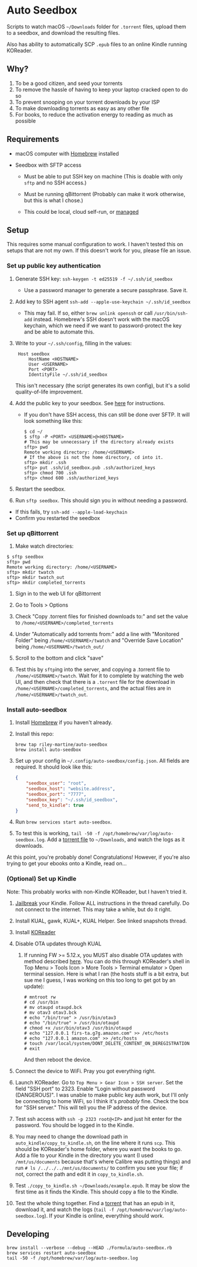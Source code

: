 # Auto Seedbox

Scripts to watch macOS `~/Downloads` folder for `.torrent` files, upload them
to a seedbox, and download the resulting files.

Also has ability to automatically SCP `.epub` files to an online Kindle running KOReader.

## Why?

1. To be a good citizen, and seed your torrents
1. To remove the hassle of having to keep your laptop cracked open to do so
1. To prevent snooping on your torrent downloads by your ISP
1. To make downloading torrents as easy as any other file
1. For books, to reduce the activation energy to reading as much as possible

## Requirements

- macOS computer with [Homebrew](https://brew.sh) installed

- Seedbox with SFTP access

  - Must be able to put SSH key on machine (This is doable with only `sftp` and
    no SSH access.)

  - Must be running qBittorrent (Probably can make it work otherwise, but this
    is what I chose.)
    
  - This could be local, cloud self-run, or [managed][seedit4me]

## Setup

This requires some manual configuration to work. I haven't tested this on
setups that are not my own. If this doesn't work for you, please file an
issue.

### Set up public key authentication

1. Generate SSH key: `ssh-keygen -t ed25519 -f ~/.ssh/id_seedbox`
   - Use a password manager to generate a secure passphrase. Save it.

1. Add key to SSH agent `ssh-add --apple-use-keychain ~/.ssh/id_seedbox`

   - This may fail. If so, either `brew unlink openssh` or call
     `/usr/bin/ssh-add` instead. Homebrew's SSH doesn't work with the macOS
     keychain, which we need if we want to password-protect the key and be
     able to automate this.

1. Write to your `~/.ssh/config`, filling in the values:

   ```config
    Host seedbox
        HostName <HOSTNAME>
        User <USERNAME>
        Port <PORT>
        IdentityFile ~/.ssh/id_seedbox
    ```

    This isn't necessary (the script generates its own config), but it's a
    solid quality-of-life improvement.

1. Add the public key to your seedbox. See [here][add-key-server] for
   instructions.
   - If you don't have SSH access, this can still be done over SFTP. It will
     look something like this:

     ```shell
     $ cd ~/
     $ sftp -P <PORT> <USERNAME>@<HOSTNAME>
     # This may be unnecessary if the directory already exists
     sftp> pwd
     Remote working directory: /home/<USERNAME>
     # If the above is not the home directory, cd into it.
     sftp> mkdir .ssh
     sftp> put .ssh/id_seedbox.pub .ssh/authorized_keys
     sftp> chmod 700 .ssh
     sftp> chmod 600 .ssh/authorized_keys
     ```

1. Restart the seedbox.

1. Run `sftp seedbox`. This should sign you in without needing a password.
  - If this fails, try `ssh-add --apple-load-keychain`
  - Confirm you restarted the seedbox

### Set up qBittorrent

1. Make watch directories:

```shell
$ sftp seedbox
sftp> pwd
Remote working directory: /home/<USERNAME>
sftp> mkdir twatch
sftp> mkdir twatch_out
sftp> mkdir completed_torrents
```

1. Sign in to the web UI for qBittorrent

1. Go to Tools > Options

1. Check "Copy .torrent files for finished downloads to:" and set the value
   to `/home/<USERNAME>/completed_torrents`

1. Under "Automatically add torrents from:" add a line with "Monitored
   Folder" being `/home/<USERNAME>/twatch` and "Override Save Location" being
   `/home/<USERNAME>/twatch_out/`

1. Scroll to the bottom and click "save"

1. Test this by `sftp`ing into the server, and copying a .torrent file to
   `/home/<USERNAME>/twatch`. Wait for it to complete by watching the web UI,
   and then check that there is a `.torrent` file for the download in
   `/home/<USERNAME>/completed_torrents`, and the actual files are in
   `/home/<USERNAME>/twatch_out`.

<!--
1. Set up `~/.config/rclone/rclone.conf`. It should look something like this:

   ```config
   [seedbox]
   type = sftp
   host = <HOSTNAME>
   user = <USERNAME>
   port = <PORT>
   shell_type = unix
   md5sum_command = none
   sha1sum_command = none
   ```

   - Test configuration with `rclone lsjson
     seedbox:/home/<USERNAME>/twatch_out/`. This should print JSON for the file
     you tested the downloading with. It should NOT need a password.

   - If this fails, you can try messing around with the interactive config
     wizard at `rclone config`
-->

### Install auto-seedbox

1. Install [Homebrew](https://brew.sh) if you haven't already.

1. Install this repo:

   ```shell
   brew tap riley-martine/auto-seedbox
   brew install auto-seedbox
   ```

1. Set up your config in `~/.config/auto-seedbox/config.json`. All fields are
   required. It should look like this:

   ```json
   {
       "seedbox_user": "root",
       "seedbox_host": "website.address",
       "seedbox_port": "7777",
       "seedbox_key": "~/.ssh/id_seedbox",
       "send_to_kindle": true
   }
   ```

1. Run `brew services start auto-seedbox`.

1. To test this is working, `tail -50 -f
   /opt/homebrew/var/log/auto-seedbox.log`. Add a [torrent file][abramelin]
   to `~/Downloads`, and watch the logs as it downloads.

<!--
1. You may need to Open System Settings, go to "Privacy and Security", then
   to "Full Disk Access". Click the `+`. In the selection window, press
   Cmd-Shift-G, and type in `/bin/`. Click on `bash`, and select it with
   `open`
   -->

At this point, you're probably done! Congratulations! However, if you're also
trying to get your ebooks onto a Kindle, read on...

### (Optional) Set up Kindle

Note: This probably works with non-Kindle KOReader, but I haven't tried it.

1. [Jailbreak][jailbreak] your Kindle. Follow ALL instructions in the thread
   carefully. Do not connect to the internet. This may take a while, but do it
   right.

1. Install KUAL, gawk, KUAL+, KUAL Helper. See linked snapshots thread.

1. Install [KOReader][koreader-install]

1. Disable OTA updates through KUAL

   1. If running FW >= 5.12.x, you MUST also disable OTA updates with method
      described [here][ota]. You can do this through KOReader's shell in Top
      Menu > Tools Icon > More Tools > Terminal emulator > Open terminal
      session. Here is what I ran (the hosts stuff is a bit extra, but sue me I
      guess, I was working on this too long to get got by an update):

      ```shell
      # mntroot rw
      # cd /usr/bin
      # mv otaupd otaupd.bck
      # mv otav3 otav3.bck
      # echo "/bin/true" > /usr/bin/otav3
      # echo "/bin/true" > /usr/bin/otaupd
      # chmod +x /usr/bin/otav3 /usr/bin/otaupd
      # echo "127.0.0.1 firs-ta.g7g.amazon.com" >> /etc/hosts
      # echo "127.0.0.1 amazon.com" >> /etc/hosts
      # touch /var/local/system/DONT_DELETE_CONTENT_ON_DEREGISTRATION
      # exit
      ```

      And then reboot the device.

1. Connect the device to WiFi. Pray you got everything right.

1. Launch KOReader. Go to `Top Menu > Gear Icon > SSH server`. Set the field
   "SSH port" to 2323. Enable "Login without password (DANGEROUS)". I was unable
   to make public key auth work, but I'll only be connecting to home WiFi, so I
   think it's _probably_ fine. Check the box for "SSH server." This will tell
   you the IP address of the device.

1. Test ssh access with `ssh -p 2323 root@<IP>` and just hit enter for the
   password. You should be logged in to the Kindle.

1. You may need to change the download path in `auto_kindle/copy_to_kindle.sh`,
   on the line where it runs `scp`. This should be KOReader's home folder, where
   you want the books to go. Add a file to your Kindle in the directory you want
   (I used `/mnt/us/documents` because that's where Calibre was putting things)
   and run `# ls /../../../mnt/us/documents/` to confirm you see your file; if
   not, correct the path and edit it in `copy_to_kindle.sh`.

1. Test `./copy_to_kindle.sh ~/Downloads/example.epub`. It may be slow the first
   time as it finds the Kindle. This should copy a file to the Kindle.

1. Test the whole thing together. Find a [torrent][fruit] that has an epub in
   it, download it, and watch the logs (`tail -f
   /opt/homebrew/var/log/auto-seedbox.log`). If your Kindle is online,
   everything should work.

## Developing

```shell
brew install --verbose --debug --HEAD ./Formula/auto-seedbox.rb
brew services restart auto-seedbox
tail -50 -f /opt/homebrew/var/log/auto-seedbox.log
```

[add-key-server]: https://linuxhandbook.com/add-ssh-public-key-to-server/
[kybalion]: https://archive.org/download/kybalionstudyofh00thre/kybalionstudyofh00thre_archive.torrent
[abramelin]: https://archive.org/download/bookofsacredmagi00abra/bookofsacredmagi00abra_archive.torrent
[jailbreak]: https://www.mobileread.com/forums/showthread.php?t=320564
[ota]: https://www.mobileread.com/forums/showthread.php?t=327879&highlight=touch&page=2
[koreader-install]: https://github.com/koreader/koreader/wiki/Installation-on-Kindle-devices
[fruit]: https://archive.org/download/forbiddenfruitlu28520gut/forbiddenfruitlu28520gut_archive.torrent
[seedit4me]: https://seedit4.me/
